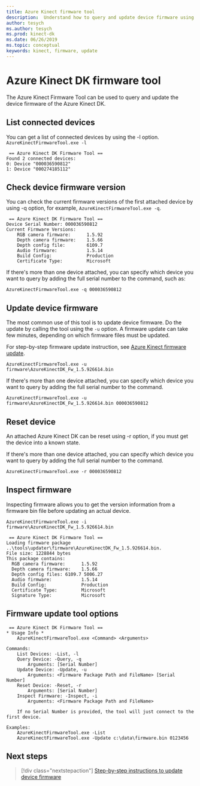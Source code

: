 ```yaml
---
title: Azure Kinect firmware tool
description:  Understand how to query and update device firmware using the Azure Kinect firmware tool.
author: tesych
ms.author: tesych
ms.prod: kinect-dk
ms.date: 06/26/2019
ms.topic: conceptual
keywords: kinect, firmware, update
---
```


# Azure Kinect DK firmware tool

The Azure Kinect Firmware Tool can be used to query and update the device firmware of the Azure Kinect DK.

## List connected devices

You can get a list of connected devices by using the -l option.  `AzureKinectFirmwareTool.exe -l`

```console
 == Azure Kinect DK Firmware Tool ==
Found 2 connected devices:
0: Device "000036590812"
1: Device "000274185112"
```

## Check device firmware version

You can check the current firmware versions of the first attached device by using -q option, for example, `AzureKinectFirmwareTool.exe -q`.

```console
 == Azure Kinect DK Firmware Tool ==
Device Serial Number: 000036590812
Current Firmware Versions:
    RGB camera firmware:      1.5.92
    Depth camera firmware:    1.5.66
    Depth config file:        6109.7
    Audio firmware:           1.5.14
    Build Config:             Production
    Certificate Type:         Microsoft
```

If there's more than one device attached, you can specify which device you want to query by adding the full serial number to the command, such as:

`AzureKinectFirmwareTool.exe -q 000036590812`

## Update device firmware

The most common use of this tool is to update device firmware. Do the update by calling the tool using the `-u` option. A firmware update can take few minutes, depending on which firmware files must be updated.

For step-by-step firmware update instruction, see [Azure Kinect firmware update](update-device-firmware.md).  

`AzureKinectFirmwareTool.exe -u firmware\AzureKinectDK_Fw_1.5.926614.bin`

If there's more than one device attached, you can specify which device you want to query by adding the full serial number to the command.

`AzureKinectFirmwareTool.exe -u firmware\AzureKinectDK_Fw_1.5.926614.bin 000036590812`

## Reset device

An attached Azure Kinect DK can be reset using -r option, if you must get the device into a known state.

If there's more than one device attached, you can specify which device you want to query by adding the full serial number to the command.

`AzureKinectFirmwareTool.exe -r 000036590812`

## Inspect firmware

Inspecting firmware allows you to get the version information from a firmware bin file before updating an actual device.

`AzureKinectFirmwareTool.exe -i firmware\AzureKinectDK_Fw_1.5.926614.bin`

```console
 == Azure Kinect DK Firmware Tool ==
Loading firmware package ..\tools\updater\firmware\AzureKinectDK_Fw_1.5.926614.bin.
File size: 1228844 bytes
This package contains:
  RGB camera firmware:      1.5.92
  Depth camera firmware:    1.5.66
  Depth config files: 6109.7 5006.27
  Audio firmware:           1.5.14
  Build Config:             Production
  Certificate Type:         Microsoft
  Signature Type:           Microsoft
```

## Firmware update tool options

```console
 == Azure Kinect DK Firmware Tool ==
* Usage Info *
    AzureKinectFirmwareTool.exe <Command> <Arguments>

Commands:
    List Devices: -List, -l
    Query Device: -Query, -q
        Arguments: [Serial Number]
    Update Device: -Update, -u
        Arguments: <Firmware Package Path and FileName> [Serial Number]
    Reset Device: -Reset, -r
        Arguments: [Serial Number]
    Inspect Firmware: -Inspect, -i
        Arguments: <Firmware Package Path and FileName>

    If no Serial Number is provided, the tool will just connect to the first device.

Examples:
    AzureKinectFirmwareTool.exe -List
    AzureKinectFirmwareTool.exe -Update c:\data\firmware.bin 0123456
```

## Next steps

> [!div class="nextstepaction"]
>[Step-by-step instructions to update device firmware](update-device-firmware.md)
